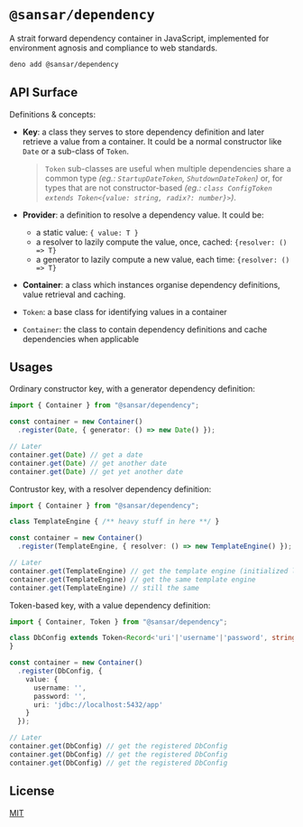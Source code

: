 # `@sansar/dependency`

A strait forward dependency container in JavaScript, implemented for
environment agnosis and compliance to web standards.

```sh
deno add @sansar/dependency
```

## API Surface

Definitions & concepts:

+ **Key**: a class they serves to store dependency definition and later
  retrieve a value from a container. It could be a normal constructor like
  `Date` or a sub-class of `Token`.
  > `Token` sub-classes are useful when multiple dependencies share a common
  > type _(eg.: `StartupDateToken`, `ShutdownDateToken`)_ or, for types that
  > are not constructor-based _(eg.:
  > `class ConfigToken extends Token<{value: string, radix?: number}>`)_.
+ **Provider**: a definition to resolve a dependency value. It could be:
  + a static value: `{ value: T }`
  * a resolver to lazily compute the value, once, cached: `{resolver: () => T}`
  * a generator to lazily compute a new value, each time: `{resolver: () => T}`
+ **Container**: a class which instances organise dependency definitions, value
  retrieval and caching.

+ `Token`: a base class for identifying values in a container
+ `Container`: the class to contain dependency definitions and cache
  dependencies when applicable

## Usages

Ordinary constructor key, with a generator dependency definition:
```ts
import { Container } from "@sansar/dependency";

const container = new Container()
  .register(Date, { generator: () => new Date() });

// Later
container.get(Date) // get a date
container.get(Date) // get another date
container.get(Date) // get yet another date
```

Contrustor key, with a resolver dependency definition:
```ts
import { Container } from "@sansar/dependency";

class TemplateEngine { /** heavy stuff in here **/ }

const container = new Container()
  .register(TemplateEngine, { resolver: () => new TemplateEngine() });

// Later
container.get(TemplateEngine) // get the template engine (initialized lazily)
container.get(TemplateEngine) // get the same template engine
container.get(TemplateEngine) // still the same
```

Token-based key, with a value dependency definition:
```ts
import { Container, Token } from "@sansar/dependency";

class DbConfig extends Token<Record<'uri'|'username'|'password', string>> {
}

const container = new Container()
  .register(DbConfig, {
    value: {
      username: '',
      password: '',
      uri: 'jdbc://localhost:5432/app'
    }
  });

// Later
container.get(DbConfig) // get the registered DbConfig
container.get(DbConfig) // get the registered DbConfig
container.get(DbConfig) // get the registered DbConfig
```

## License

[MIT](./LICENSE)
